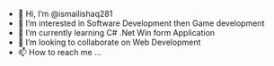 - 👋 Hi, I’m @ismailishaq281
- 👀 I’m interested in Software Development then Game development
- 🌱 I’m currently learning C# .Net Win form Application
- 💞️ I’m looking to collaborate on Web Development
- 📫 How to reach me ...

<!---
ismailishaq281/ismailishaq281 is a ✨ special ✨ repository because its `README.md` (this file) appears on your GitHub profile.
You can click the Preview link to take a look at your changes.
--->
